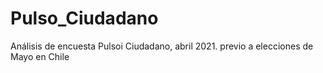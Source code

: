 # Pulso_Ciudadano
Análisis de encuesta Pulsoi Ciudadano, abril 2021. previo a elecciones de Mayo en Chile
